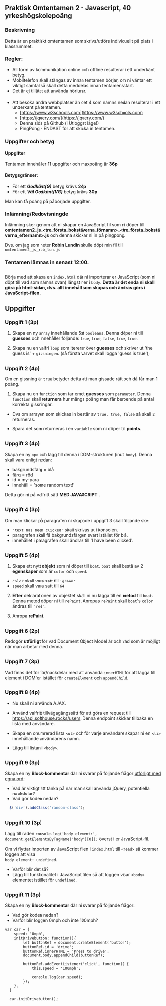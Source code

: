 ## Praktisk Omtentamen 2 - Javascript, 40 yrkeshögskolepoäng

### Beskrivning
Detta är en praktiskt omtentamen som skrivs/utförs individuellt på plats i klassrummet.

### Regler:

* All form av kommunikation online och offline resulterar i ett underkänt betyg.
* Mobiltelefon skall stängas av innan tentamen börjar, om ni väntar ett viktigt samtal så skall detta meddelas innan tentamensstart.
* Det är ej tillåtet att använda hörlurar.

#### 

* Att besöka andra webbplatser än det 4 som nämns nedan resulterar i ett underkänt på tentamen.
  * [https://www.w3schools.com](https://www.w3schools.com)
  * [https://jquery.com/](https://jquery.com/)
  * Denna sida på Github (i Utloggat läge!)
  * PingPong - ENDAST för att skicka in tentamen.

### Uppgifter och betyg

#### Uppgifter
Tentamen innehåller 11 uppgifter och maxpoäng är **36p**

#### Betygsgränser:
* För ett ***Godkänt(G)*** betyg krävs **24p**
* För ett ***Väl Godkänt(VG)*** betyg krävs **30p**

Man kan få poäng på påbörjade uppgifter.

### Inlämning/Redovisningde

Inlämning sker genom att ni skapar en JavaScript fil som ni döper till **omtentamen2_js_<tre_första_bokstäverna_förnamn>_<tre_första_bokstäverna_efternamn>.js** och denna skickar ni in på pingpong.

Dvs. om jag som heter <b>Robin Lundin</b> skulle döpt min fil till ```omtentamen2_js_rob_lun.js```

### Tentamen lämnas in senast **12:00**.

## 

Börja med att skapa en ```index.html``` där ni importerar er JavaScript (som ni döpt till vad som nämns ovan) längst ner i ```body```. <b>Detta är det enda ni skall göra på html-sidan, dvs. allt innehåll som skapas och ändras görs i JavaScript-filen.</b>


## Uppgifter

### Uppgift 1 (3p)

1. Skapa en ny ```array``` innehållande 5st ```booleans```. Denna döper ni till <b>guesses</b> och innehåller följande: ```true```, ```true```, ```false```, ```true```, ```true```.

1. Skapa nu en valfri ```loop``` som itererar över <b>guesses</b> och skriver ut 'the guess is' + ```gissningen```. (så första varvet skall logga 'guess is true');

## 


### Uppgift 2 (4p)

Om en gissning är ```true``` betyder detta att man gissade rätt och då får man 1 poäng.

1. Skapa nu en ```function``` som tar emot <b>guesses</b> som ```parameter```. Denna ```function``` skall **returnera** hur många poäng man får beroende på antal korrekta gissningar. 

* Dvs om arrayen som skickas in består av ```true, true, false``` så skall ```2``` returneras.

* Spara det som returneras i en ```variable``` som ni döper till <b>points</b>.

## 

### Uppgift 3 (4p)

Skapa en ny ```<p>``` och lägg till denna i DOM-strukturen (inuti ```body```). Denna skall vara enligt nedan:
* bakgrundsfärg = blå
* färg = röd
* id = my-para
* innehåll = 'some random text!'

Detta gör ni på valfritt sätt **MED JAVASCRIPT** .

## 

### Uppgift 4 (3p)

Om man klickar på paragrafen ni skapade i  uppgift 3 skall följande ske:
* ```'text has been clicked'``` skall skrivas ut i konsolen.
* paragrafen skall få bakgrundsfärgen svart istället för blå.
* innehållet i paragrafen skall ändras till 'I have been clicked'.

## 

### Uppgift 5 (4p)

1. Skapa ett nytt **objekt** som ni döper till ```boat```. ```boat``` skall bestå av 2 **egenskaper** som är ```color``` och ```speed```.
* ```color``` skall vara satt till ```'green'```
* ```speed``` skall vara satt till ```64```

2. **Efter** deklarationen av objektet skall ni nu lägga till en **metod** till ```boat```. Denna metod döper ni till ```rePaint```. Anropas ```rePaint``` skall ```boat```'s ```color``` ändras till ```'red'```.

3. Anropa <b>rePaint</b>.

## 

### Uppgift 6 (2p)
Redogör <b>utförligt</b> för vad Document Object Model är och vad som är möjligt när man arbetar med denna.

## 

### Uppgift 7 (3p)

Vad finns det för för/nackdelar med att använda ```innerHTML``` för att lägga till element i DOM'en istället för ```createElement``` och ```appendChild```.

## 

### Uppgift 8 (4p)
* Nu skall ni använda AJAX. 
* Använd valfritt tillvägagångssätt för att göra en request till <a href="https://api.softhouse.rocks/users" target="_blank">https://api.softhouse.rocks/users</a>. Denna endpoint skickar tillbaka en lista med användare.

* Skapa en onumrerad lista ```<ul>``` och för varje användare skapar ni en ```<li>``` innehållande användarens namn.
* Lägg till listan i ```<body>```.
## 

### Uppgift 9 (3p)

Skapa en ny <b>Block-kommentar</b> där ni svarar på följande frågor <u>utförligt med egna ord</u>:
* Vad är viktigt att tänka på när man skall använda jQuery, potentiella nackdelar?
* Vad gör koden nedan?
```JavaScript
  $('div').addClass('random-class');
```

## 

### Uppgift 10 (3p)
Lägg till raden ```console.log('body element:', document.getElementsByTagName('body')[0]);``` överst i er JavaScript-fil. <br/> <br/>
Om vi flyttar importen av JavaScript filen i ```index.html``` till ```<head>``` så kommer loggen att visa <br/>```body element: undefined```.

* Varför blir det så?
* Lägg till funktionalitet i JavaScript filen så att loggen visar ```<body>``` elementet istället för ```undefined```.

## 

### Uppgift 11 (3p)
Skapa en ny <b>Block-kommentar</b> där ni svarar på följande frågor:
* Vad gör koden nedan?
* Varför blir loggen 0mph och inte 100mph?

```
var car = {
    speed: '0mph',
    initDrivebutton: function(){
        let buttonRef = document.createElement('button');
        buttonRef.id = 'drive';
        buttonRef.innerHTML = 'Press to drive';
        document.body.appendChild(buttonRef);
      
        buttonRef.addEventListener('click', function() {
            this.speed = '100mph';

            console.log(car.speed);
        });
    },
  }

  car.initDrivebutton();
```